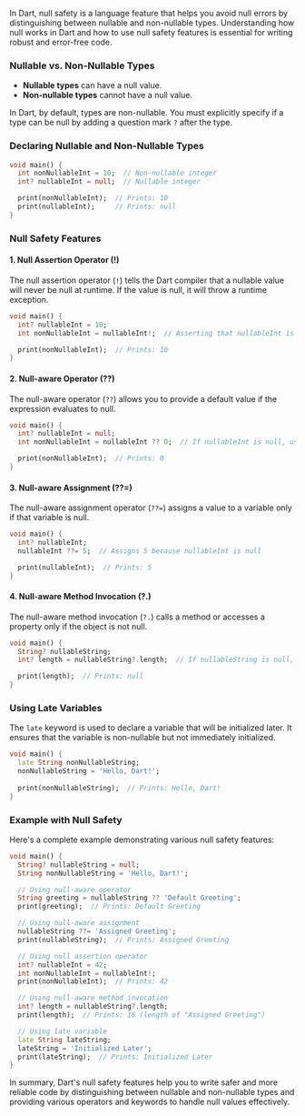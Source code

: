 In Dart, null safety is a language feature that helps you avoid null errors by distinguishing between nullable and non-nullable types. Understanding how null works in Dart and how to use null safety features is essential for writing robust and error-free code.

### Nullable vs. Non-Nullable Types

- **Nullable types** can have a null value.
- **Non-nullable types** cannot have a null value.

In Dart, by default, types are non-nullable. You must explicitly specify if a type can be null by adding a question mark `?` after the type.

### Declaring Nullable and Non-Nullable Types

```dart
void main() {
  int nonNullableInt = 10;  // Non-nullable integer
  int? nullableInt = null;  // Nullable integer

  print(nonNullableInt);  // Prints: 10
  print(nullableInt);     // Prints: null
}
```

### Null Safety Features

#### 1. Null Assertion Operator (!)

The null assertion operator (`!`) tells the Dart compiler that a nullable value will never be null at runtime. If the value is null, it will throw a runtime exception.

```dart
void main() {
  int? nullableInt = 10;
  int nonNullableInt = nullableInt!;  // Asserting that nullableInt is not null

  print(nonNullableInt);  // Prints: 10
}
```

#### 2. Null-aware Operator (??)

The null-aware operator (`??`) allows you to provide a default value if the expression evaluates to null.

```dart
void main() {
  int? nullableInt = null;
  int nonNullableInt = nullableInt ?? 0;  // If nullableInt is null, use 0

  print(nonNullableInt);  // Prints: 0
}
```

#### 3. Null-aware Assignment (??=)

The null-aware assignment operator (`??=`) assigns a value to a variable only if that variable is null.

```dart
void main() {
  int? nullableInt;
  nullableInt ??= 5;  // Assigns 5 because nullableInt is null

  print(nullableInt);  // Prints: 5
}
```

#### 4. Null-aware Method Invocation (?.)

The null-aware method invocation (`?.`) calls a method or accesses a property only if the object is not null.

```dart
void main() {
  String? nullableString;
  int? length = nullableString?.length;  // If nullableString is null, length is null

  print(length);  // Prints: null
}
```

### Using Late Variables

The `late` keyword is used to declare a variable that will be initialized later. It ensures that the variable is non-nullable but not immediately initialized.

```dart
void main() {
  late String nonNullableString;
  nonNullableString = 'Hello, Dart!';
  
  print(nonNullableString);  // Prints: Hello, Dart!
}
```

### Example with Null Safety

Here's a complete example demonstrating various null safety features:

```dart
void main() {
  String? nullableString = null;
  String nonNullableString = 'Hello, Dart!';

  // Using null-aware operator
  String greeting = nullableString ?? 'Default Greeting';
  print(greeting);  // Prints: Default Greeting

  // Using null-aware assignment
  nullableString ??= 'Assigned Greeting';
  print(nullableString);  // Prints: Assigned Greeting

  // Using null assertion operator
  int? nullableInt = 42;
  int nonNullableInt = nullableInt!;
  print(nonNullableInt);  // Prints: 42

  // Using null-aware method invocation
  int? length = nullableString?.length;
  print(length);  // Prints: 16 (length of "Assigned Greeting")

  // Using late variable
  late String lateString;
  lateString = 'Initialized Later';
  print(lateString);  // Prints: Initialized Later
}
```

In summary, Dart's null safety features help you to write safer and more reliable code by distinguishing between nullable and non-nullable types and providing various operators and keywords to handle null values effectively.
